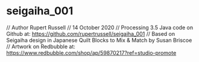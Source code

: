 # seigaiha_001
// Author Rupert Russell
// 14 October 2020
// Processing 3.5 Java code on Github at: https://github.com/rupertrussell/seigaiha_001 
// Based on Seigaiha design in Japanese Quilt Blocks to Mix & Match by Susan Briscoe 
// Artwork on Redbubble at: https://www.redbubble.com/shop/ap/59870217?ref=studio-promote


